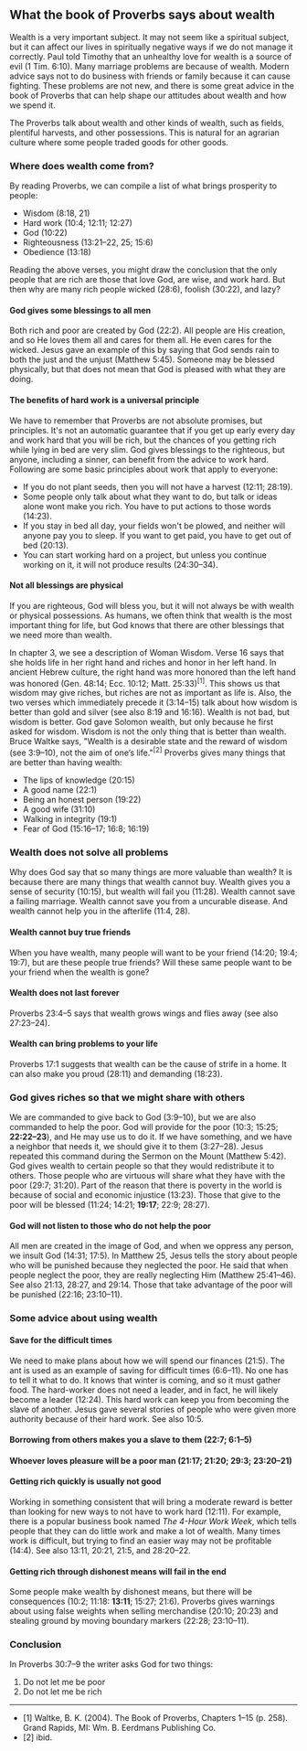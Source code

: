 ## What the book of Proverbs says about wealth

Wealth is a very important subject. It may not seem like a spiritual subject, but it can affect our lives in spiritually negative ways if we do not manage it correctly. Paul told Timothy that an unhealthy love for wealth is a source of evil (1 Tim. 6:10). Many marriage problems are because of wealth. Modern advice says not to do business with friends or family because it can cause fighting. These problems are not new, and there is some great advice in the book of Proverbs that can help shape our attitudes about wealth and how we spend it.

The Proverbs talk about wealth and other kinds of wealth, such as fields, plentiful harvests, and other possessions. This is natural for an agrarian culture where some people traded goods for other goods.

### Where does wealth come from?

By reading Proverbs, we can compile a list of what brings prosperity to people:

* Wisdom (8:18, 21)
* Hard work (10:4; 12:11; 12:27)
* God (10:22)
* Righteousness (13:21–22, 25; 15:6)
* Obedience (13:18)

Reading the above verses, you might draw the conclusion that the only people that are rich are those that love God, are wise, and work hard. But then why are many rich people wicked (28:6), foolish (30:22), and lazy? 

#### God gives some blessings to all men

Both rich and poor are created by God (22:2). All people are His creation, and so He loves them all and cares for them all. He even cares for the wicked. Jesus gave an example of this by saying that God sends rain to both the just and the unjust (Matthew 5:45). Someone may be blessed physically, but that does not mean that God is pleased with what they are doing.

#### The benefits of hard work is a universal principle

We have to remember that Proverbs are not absolute promises, but principles. It's not an automatic guarantee that if you get up early every day and work hard that you will be rich, but the chances of you getting rich while lying in bed are very slim. God gives blessings to the righteous, but anyone, including a sinner, can benefit from the advice to work hard. Following are some basic principles about work that apply to everyone:

* If you do not plant seeds, then you will not have a harvest (12:11; 28:19).
* Some people only talk about what they want to do, but talk or ideas alone wont make you rich. You have to put actions to those words (14:23).
* If you stay in bed all day, your fields won't be plowed, and neither will anyone pay you to sleep. If you want to get paid, you have to get out of bed (20:13).
* You can start working hard on a project, but unless you continue working on it, it will not produce results (24:30–34).

#### Not all blessings are physical

If you are righteous, God will bless you, but it will not always be with wealth or physical possessions. As humans, we often think that wealth is the most important thing for life, but God knows that there are other blessings that we need more than wealth.

In chapter 3, we see a description of Woman Wisdom. Verse 16 says that she holds life in her right hand and riches and honor in her left hand. In ancient Hebrew culture, the right hand was more honored than the left hand was honored (Gen. 48:14; Ecc. 10:12; Matt. 25:33)<sup>[1]</sup>. This shows us that wisdom may give riches, but riches are not as important as life is. Also, the two verses which immediately precede it (3:14–15) talk about how wisdom is better than gold and silver (see also 8:19 and 16:16). Wealth is not bad, but wisdom is better. God gave Solomon wealth, but only because he first asked for wisdom. Wisdom is not the only thing that is better than wealth. Bruce Waltke says, "Wealth is a desirable state and the reward of wisdom (see 3:9–10), not the aim of one’s life."<sup>[2]</sup> Proverbs gives many things that are better than having wealth:

* The lips of knowledge (20:15)
* A good name (22:1)
* Being an honest person (19:22)
* A good wife (31:10)
* Walking in integrity (19:1)
* Fear of God (15:16–17; 16:8; 16:19)

### Wealth does not solve all problems

Why does God say that so many things are more valuable than wealth? It is because there are many things that wealth cannot buy. Wealth gives you a sense of security (10:15), but wealth will fail you (11:28). Wealth cannot save a failing marriage. Wealth cannot save you from a uncurable disease. And wealth cannot help you in the afterlife (11:4, 28).

#### Wealth cannot buy true friends

When you have wealth, many people will want to be your friend (14:20; 19:4; 19:7), but are these people true friends? Will these same people want to be your friend when the wealth is gone?

#### Wealth does not last forever

Proverbs 23:4–5 says that wealth grows wings and flies away (see also 27:23–24). 

#### Wealth can bring problems to your life

Proverbs 17:1 suggests that wealth can be the cause of strife in a home. It can also make you proud (28:11) and demanding (18:23).

### God gives riches so that we might share with others

We are commanded to give back to God (3:9–10), but we are also commanded to help the poor. God will provide for the poor (10:3; 15:25; **22:22–23**), and He may use us to do it. If we have something, and we have a neighbor that needs it, we should give it to them (3:27–28). Jesus repeated this command during the Sermon on the Mount (Matthew 5:42). God gives wealth to certain people so that they would redistribute it to others. Those people who are virtuous will share what they have with the poor (29:7; 31:20). Part of the reason that there is poverty in the world is because of social and economic injustice (13:23). Those that give to the poor will be blessed (11:24; 14:21; **19:17**; 22:9; 28:27).

#### God will not listen to those who do not help the poor

All men are created in the image of God, and when we oppress any person, we insult God (14:31; 17:5). In Matthew 25, Jesus tells the story about people who will be punished because they neglected the poor. He said that when people neglect the poor, they are really neglecting Him (Matthew 25:41–46). See also 21:13, 28:27, and 29:14. Those that take advantage of the poor will be punished (22:16; 23:10–11).

### Some advice about using wealth

#### Save for the difficult times

We need to make plans about how we will spend our finances (21:5). The ant is used as an example of saving for difficult times (6:6–11). No one has to tell it what to do. It knows that winter is coming, and so it must gather food. The hard-worker does not need a leader, and in fact, he will likely become a leader (12:24). This hard work can keep you from becoming the slave of another. Jesus gave several stories of people who were given more authority because of their hard work. See also 10:5.

#### Borrowing from others makes you a slave to them (22:7; 6:1–5)

<!--?? 22:26-27-->

#### Whoever loves pleasure will be a poor man (21:17; 21:20; 29:3; 23:20–21)

#### Getting rich quickly is usually not good

Working in something consistent that will bring a moderate reward is better than looking for new ways to not have to work hard (12:11). For example, there is a popular business book named _The 4-Hour Work Week_, which tells people that they can do little work and make a lot of wealth. Many times work is difficult, but trying to find an easier way may not be profitable (14:4). See also 13:11, 20:21, 21:5, and 28:20–22.

#### Getting rich through dishonest means will fail in the end

Some people make wealth by dishonest means, but there will be consequences (10:2; 11:18: **13:11**; 15:27; 21:6). Proverbs gives warnings about using false weights when selling merchandise (20:10; 20:23) and stealing ground by moving boundary markers (22:28; 23:10–11).

### Conclusion

In Proverbs 30:7–9 the writer asks God for two things:

1. Do not let me be poor
2. Do not let me be rich

<!--
#### Laziness leads to poverty (6:10–11)


You don't work, you don't eat.

> It is not riches the lazy person lacks; it is food, the necessity of life (cf. 19:15; 20:13; 23:21).  
> Waltke, B. K. (2004). The Book of Proverbs, Chapters 1–15 (p. 339). Grand Rapids, MI: Wm. B. Eerdmans Publishing Co.

Being lazy can ruin your reputation. People will not want to work with you. (10:26)

***********************

18:11 says that it's strength is in partially in his own mind. (Interestingly, the verse before this talks about the name of the Lord being a strong tower)

********************

?? Does the Bible condone bribes? 17:8; 17:23; 18:16

*******************************************

?? What does 17:16 mean?

*****************************************

?? 28:8 

*********************************************

?? 13:7

***********************************************

?? 13:8 The rich are in danger of being kidnapped for ransom wealth. The poor do not face the same threat.

**********************************************

?? 13:22

**********************************************

?? 28:3 A poor man that oppresses the poor

-->

---------------------------------------------------------------------------------------------------

* [1] Waltke, B. K. (2004). The Book of Proverbs, Chapters 1–15 (p. 258). Grand Rapids, MI: Wm. B. Eerdmans Publishing Co.
* [2] ibid.

